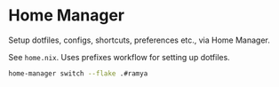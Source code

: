 # Home Manager

Setup dotfiles, configs, shortcuts, preferences etc., via Home Manager.

See `home.nix`.
Uses prefixes workflow for setting up dotfiles.

```bash
home-manager switch --flake .#ramya
```


